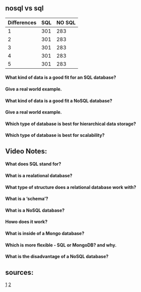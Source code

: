 ## nosql vs sql

| Differences | SQL | NO SQL |
| ---| --- | --- |
| 1 | 301 | 283 |
| 2 | 301 | 283 |
| 3 | 301 | 283 |
| 4 | 301 | 283 |
| 5 | 301 | 283 |

#### What kind of data is a good fit for an SQL database?
#### Give a real world example.
#### What kind of data is a good fit a NoSQL database?
#### Give a real world example.
#### Which type of database is best for hierarchical data storage?
#### Which type of database is best for scalability?

## Video Notes:
#### What does SQL stand for?
#### What is a realational database?
#### What type of structure does a relational database work with?
#### What is a ‘schema’?
#### What is a NoSQL database?
#### Howo does it work?
#### What is inside of a Mongo database?
#### Which is more flexible - SQL or MongoDB? and why.
#### What is the disadvantage of a NoSQL database?

## sources:
[1](https://www.thegeekstuff.com/2014/01/sql-vs-nosql-db/?utm_source=tuicool)
[2](https://www.youtube.com/watch?v=ZS_kXvOeQ5Y)

